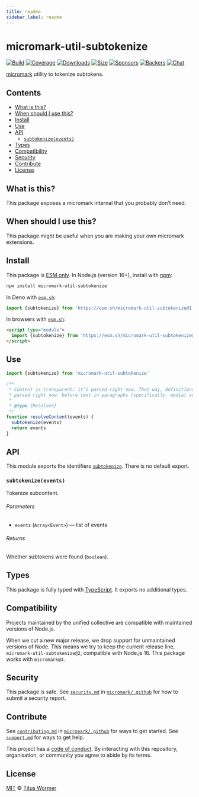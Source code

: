 ```yaml
---
title: readme
sidebar_label: readme
---
```

# micromark-util-subtokenize

[![Build][build-badge]][build]
[![Coverage][coverage-badge]][coverage]
[![Downloads][downloads-badge]][downloads]
[![Size][bundle-size-badge]][bundle-size]
[![Sponsors][sponsors-badge]][opencollective]
[![Backers][backers-badge]][opencollective]
[![Chat][chat-badge]][chat]

[micromark][] utility to tokenize subtokens.

## Contents

* [What is this?](#what-is-this)
* [When should I use this?](#when-should-i-use-this)
* [Install](#install)
* [Use](#use)
* [API](#api)
  * [`subtokenize(events)`](#subtokenizeevents)
* [Types](#types)
* [Compatibility](#compatibility)
* [Security](#security)
* [Contribute](#contribute)
* [License](#license)

## What is this?

This package exposes a micromark internal that you probably don’t need.

## When should I use this?

This package might be useful when you are making your own micromark extensions.

## Install

This package is [ESM only][esm].
In Node.js (version 16+), install with [npm][]:

```sh
npm install micromark-util-subtokenize
```

In Deno with [`esm.sh`][esmsh]:

```js
import {subtokenize} from 'https://esm.sh/micromark-util-subtokenize@1'
```

In browsers with [`esm.sh`][esmsh]:

```html
<script type="module">
  import {subtokenize} from 'https://esm.sh/micromark-util-subtokenize@1?bundle'
</script>
```

## Use

```js
import {subtokenize} from 'micromark-util-subtokenize'

/**
 * Content is transparent: it’s parsed right now. That way, definitions are also
 * parsed right now: before text in paragraphs (specifically, media) are parsed.
 *
 * @type {Resolver}
 */
function resolveContent(events) {
  subtokenize(events)
  return events
}
```

## API

This module exports the identifiers [`subtokenize`][api-subtokenize].
There is no default export.

### `subtokenize(events)`

Tokenize subcontent.

###### Parameters

* `events` (`Array<Event>`)
  — list of events

###### Returns

Whether subtokens were found (`boolean`).

## Types

This package is fully typed with [TypeScript][].
It exports no additional types.

## Compatibility

Projects maintained by the unified collective are compatible with maintained
versions of Node.js.

When we cut a new major release, we drop support for unmaintained versions of
Node.
This means we try to keep the current release line,
`micromark-util-subtokenize@2`, compatible with Node.js 16.
This package works with `micromark@3`.

## Security

This package is safe.
See [`security.md`][securitymd] in [`micromark/.github`][health] for how to
submit a security report.

## Contribute

See [`contributing.md`][contributing] in [`micromark/.github`][health] for ways
to get started.
See [`support.md`][support] for ways to get help.

This project has a [code of conduct][coc].
By interacting with this repository, organisation, or community you agree to
abide by its terms.

## License

[MIT][license] © [Titus Wormer][author]

<!-- Definitions -->

[api-subtokenize]: #subtokenizeevents

[author]: https://wooorm.com

[backers-badge]: https://opencollective.com/unified/backers/badge.svg

[build]: https://github.com/micromark/micromark/actions

[build-badge]: https://github.com/micromark/micromark/workflows/main/badge.svg

[bundle-size]: https://bundlejs.com/?q=micromark-util-subtokenize

[bundle-size-badge]: https://img.shields.io/badge/dynamic/json?label=minzipped%20size&query=$.size.compressedSize&url=https://deno.bundlejs.com/?q=micromark-util-subtokenize

[chat]: https://github.com/micromark/micromark/discussions

[chat-badge]: https://img.shields.io/badge/chat-discussions-success.svg

[coc]: https://github.com/micromark/.github/blob/main/code-of-conduct.md

[contributing]: https://github.com/micromark/.github/blob/main/contributing.md

[coverage]: https://codecov.io/github/micromark/micromark

[coverage-badge]: https://img.shields.io/codecov/c/github/micromark/micromark.svg

[downloads]: https://www.npmjs.com/package/micromark-util-subtokenize

[downloads-badge]: https://img.shields.io/npm/dm/micromark-util-subtokenize.svg

[esm]: https://gist.github.com/sindresorhus/a39789f98801d908bbc7ff3ecc99d99c

[esmsh]: https://esm.sh

[health]: https://github.com/micromark/.github

[license]: https://github.com/micromark/micromark/blob/main/license

[micromark]: https://github.com/micromark/micromark

[npm]: https://docs.npmjs.com/cli/install

[opencollective]: https://opencollective.com/unified

[securitymd]: https://github.com/micromark/.github/blob/main/security.md

[sponsors-badge]: https://opencollective.com/unified/sponsors/badge.svg

[support]: https://github.com/micromark/.github/blob/main/support.md

[typescript]: https://www.typescriptlang.org

